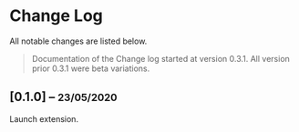 # Change Log

All notable changes are listed below.

> Documentation of the Change log started at version 0.3.1. All version prior 0.3.1 were beta variations.


## [0.1.0] – <small>23/05/2020</small>

Launch extension.
